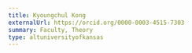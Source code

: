 ```yaml
---
title: Kyoungchul Kong
externalUrl: https://orcid.org/0000-0003-4515-7303
summary: Faculty, Theory
type: altuniversityofkansas
---
```


